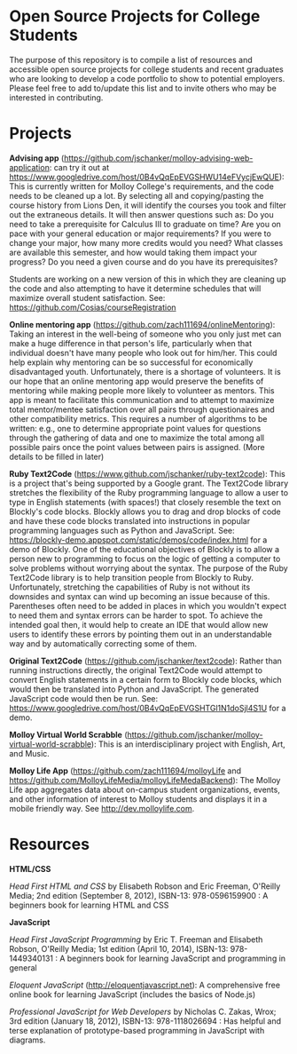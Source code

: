 # Open Source Projects for College Students
The purpose of this repository is to compile a list of resources and accessible open source projects for college students and recent graduates who are looking to develop a code portfolio to show to potential employers.  Please feel free to add to/update this list and to invite others who may be interested in contributing.

Projects
==

**Advising app** (https://github.com/jschanker/molloy-advising-web-application: can try it out at https://www.googledrive.com/host/0B4vQqEpEVGSHWU14eFVycjEwQUE): This is currently written for Molloy College's requirements, and the code needs to be cleaned up a lot.  By selecting all and copying/pasting the course history from Lions Den, it will identify the courses you took and filter out the extraneous details.  It will then answer questions such as: Do you need to take a prerequisite for Calculus III to graduate on time? Are you on pace with your general education or major requirements?  If you were to change your major, how many more credits would you need? What classes are available this semester, and how would taking them impact your progress? Do you need a given course and do you have its prerequisites?

Students are working on a new version of this in which they are cleaning up the code and also attempting to have it determine schedules that will maximize overall student satisfaction.  See: https://github.com/Cosias/courseRegistration

**Online mentoring app** (https://github.com/zach111694/onlineMentoring): Taking an interest in the well-being of someone who you only just met can make a huge difference in that person's life, particularly when that individual doesn't have many people who look out for him/her.  This could help explain why mentoring can be so successful for economically disadvantaged youth.  Unfortunately, there is a shortage of volunteers.  It is our hope that an online mentoring app would preserve the benefits of mentoring while making people more likely to volunteer as mentors.  This app is meant to facilitate this communication and to attempt to maximize total mentor/mentee satisfaction over all pairs through questionaires and other compatibility metrics.  This requires a number of algorithms to be written: e.g., one to determine appropriate point values for questions through the gathering of data and one to maximize the total among all possible pairs once the point values between pairs is assigned.  (More details to be filled in later)

**Ruby Text2Code** (https://www.github.com/jschanker/ruby-text2code): This is a project that's being supported by a Google grant.  The Text2Code library stretches the flexibility of the Ruby programming language to allow a user to type in English statements (with spaces!) that closely resemble the text on Blockly's code blocks.  Blockly allows you to drag and drop blocks of code and have these code blocks translated into instructions in popular programming languages such as Python and JavaScript. See: https://blockly-demo.appspot.com/static/demos/code/index.html for a demo of Blockly.  One of the educational objectives of Blockly is to allow a person new to programming to focus on the logic of getting a computer to solve problems without worrying about the syntax.  The purpose of the Ruby Text2Code library is to help transition people from Blockly to Ruby.  Unfortunately, stretching the capabilities of Ruby is not without its downsides and syntax can wind up becoming an issue because of this.  Parentheses often need to be added in places in which you wouldn't expect to need them and syntax errors can be harder to spot.  To achieve the intended goal then, it would help to create an IDE that would allow new users to identify these errors by pointing them out in an understandable way and by automatically correcting some of them.

**Original Text2Code** (https://github.com/jschanker/text2code): Rather than running instructions directly, the original Text2Code would attempt to convert English statements in a certain form to Blockly code blocks, which would then be translated into Python and JavaScript.  The generated JavaScript code would then be run.  See: https://www.googledrive.com/host/0B4vQqEpEVGSHTGl1N1doSjl4S1U for a demo.

**Molloy Virtual World Scrabble** (https://github.com/jschanker/molloy-virtual-world-scrabble): This is an interdisciplinary project with English, Art, and Music.

**Molloy Life App** (https://github.com/zach111694/molloyLife and https://github.com/MolloyLifeMedia/molloyLifeMedaBackend): The Molloy Life app aggregates data about on-campus student organizations, events, and other information of interest to Molloy students and displays it in a mobile friendly way.  See http://dev.molloylife.com.

Resources
==
**HTML/CSS**

*Head First HTML and CSS* by Elisabeth Robson and Eric Freeman, O'Reilly Media; 2nd edition (September 8, 2012), ISBN-13: 978-0596159900 : A beginners book for learning HTML and CSS

**JavaScript**

*Head First JavaScript Programming* by Eric T. Freeman and Elisabeth Robson, O'Reilly Media; 1st edition (April 10, 2014), ISBN-13: 978-1449340131 : A beginners book for learning JavaScript and programming in general

*Eloquent JavaScript* (http://eloquentjavascript.net): A comprehensive free online book for learning JavaScript (includes the basics of Node.js)

*Professional JavaScript for Web Developers* by Nicholas C. Zakas, Wrox; 3rd edition (January 18, 2012), ISBN-13: 978-1118026694 : Has helpful and terse explanation of prototype-based programming in JavaScript with diagrams. 

